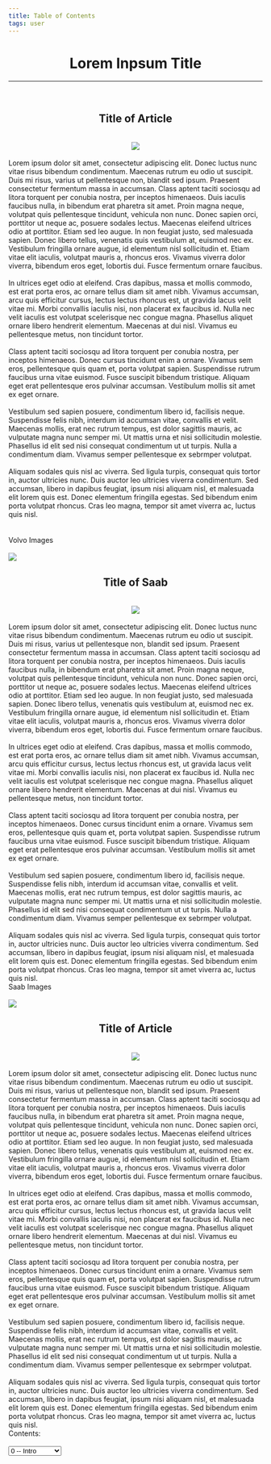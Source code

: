 ```yaml
---
title: Table of Contents
tags: user
---
```


<link rel="stylesheet" href="/assets/css/tablecon.css">
<script src="/assets/js/tablecont.js"/></script>

<center>
<h1>Lorem Inpsum Title</h1>
</center>
<hr>
<br>
<div class="article" id="volvo-article">
<center>
<h2>Title of Article</h2>
<br>
<img src="https://images.unsplash.com/photo-1562077279-937c1720699b?ixlib=rb-1.2.1&ixid=eyJhcHBfaWQiOjEyMDd9&auto=format&fit=crop&w=500&q=80">
</center>
<br>
<div class="article-content">
Lorem ipsum dolor sit amet, consectetur adipiscing elit. Donec luctus nunc vitae risus bibendum condimentum. Maecenas rutrum eu odio ut suscipit. Duis mi risus, varius ut pellentesque non, blandit sed ipsum. Praesent consectetur fermentum massa in accumsan. Class aptent taciti sociosqu ad litora torquent per conubia nostra, per inceptos himenaeos. Duis iaculis faucibus nulla, in bibendum erat pharetra sit amet. Proin magna neque, volutpat quis pellentesque tincidunt, vehicula non nunc. Donec sapien orci, porttitor ut neque ac, posuere sodales lectus. Maecenas eleifend ultrices odio at porttitor. Etiam sed leo augue. In non feugiat justo, sed malesuada sapien. Donec libero tellus, venenatis quis vestibulum at, euismod nec ex. Vestibulum fringilla ornare augue, id elementum nisl sollicitudin et. Etiam vitae elit iaculis, volutpat mauris a, rhoncus eros. Vivamus viverra dolor viverra, bibendum eros eget, lobortis dui. Fusce fermentum ornare faucibus.
<br><br>
In ultrices eget odio at eleifend. Cras dapibus, massa et mollis commodo, est erat porta eros, ac ornare tellus diam sit amet nibh. Vivamus accumsan, arcu quis efficitur cursus, lectus lectus rhoncus est, ut gravida lacus velit vitae mi. Morbi convallis iaculis nisi, non placerat ex faucibus id. Nulla nec velit iaculis est volutpat scelerisque nec congue magna. Phasellus aliquet ornare libero hendrerit elementum. Maecenas at dui nisl. Vivamus eu pellentesque metus, non tincidunt tortor.
<br><br>
Class aptent taciti sociosqu ad litora torquent per conubia nostra, per inceptos himenaeos. Donec cursus tincidunt enim a ornare. Vivamus sem eros, pellentesque quis quam et, porta volutpat sapien. Suspendisse rutrum faucibus urna vitae euismod. Fusce suscipit bibendum tristique. Aliquam eget erat pellentesque eros pulvinar accumsan. Vestibulum mollis sit amet ex eget ornare.
<br><br>
Vestibulum sed sapien posuere, condimentum libero id, facilisis neque. Suspendisse felis nibh, interdum id accumsan vitae, convallis et velit. Maecenas mollis, erat nec rutrum tempus, est dolor sagittis mauris, ac vulputate magna nunc semper mi. Ut mattis urna et nisi sollicitudin molestie. Phasellus id elit sed nisi consequat condimentum ut ut turpis. Nulla a condimentum diam. Vivamus semper pellentesque ex sebrmper volutpat.
<br><br>
Aliquam sodales quis nisl ac viverra. Sed ligula turpis, consequat quis tortor in, auctor ultricies nunc. Duis auctor leo ultricies viverra condimentum. Sed accumsan, libero in dapibus feugiat, ipsum nisi aliquam nisl, et malesuada elit lorem quis est. Donec elementum fringilla egestas. Sed bibendum enim porta volutpat rhoncus. Cras leo magna, tempor sit amet viverra ac, luctus quis nisl.
</div>   
</div>
<br><br>
<div class="image-container volvo-image">Volvo Images<br><br>
<div class="image"><img src="https://picsum.photos/id/780/200/200"></div>         
</div>
<div class="article" id="saab-article">
<center>
<h2>Title of Saab</h2>
<br>
<img src="https://images.unsplash.com/photo-1562070134-8564483e7c44?ixlib=rb-1.2.1&ixid=eyJhcHBfaWQiOjEyMDd9&auto=format&fit=crop&w=500&q=80"/>
</center>
<br>
<div class="article-content">
Lorem ipsum dolor sit amet, consectetur adipiscing elit. Donec luctus nunc vitae risus bibendum condimentum. Maecenas rutrum eu odio ut suscipit. Duis mi risus, varius ut pellentesque non, blandit sed ipsum. Praesent consectetur fermentum massa in accumsan. Class aptent taciti sociosqu ad litora torquent per conubia nostra, per inceptos himenaeos. Duis iaculis faucibus nulla, in bibendum erat pharetra sit amet. Proin magna neque, volutpat quis pellentesque tincidunt, vehicula non nunc. Donec sapien orci, porttitor ut neque ac, posuere sodales lectus. Maecenas eleifend ultrices odio at porttitor. Etiam sed leo augue. In non feugiat justo, sed malesuada sapien. Donec libero tellus, venenatis quis vestibulum at, euismod nec ex. Vestibulum fringilla ornare augue, id elementum nisl sollicitudin et. Etiam vitae elit iaculis, volutpat mauris a, rhoncus eros. Vivamus viverra dolor viverra, bibendum eros eget, lobortis dui. Fusce fermentum ornare faucibus.
<br><br>
In ultrices eget odio at eleifend. Cras dapibus, massa et mollis commodo, est erat porta eros, ac ornare tellus diam sit amet nibh. Vivamus accumsan, arcu quis efficitur cursus, lectus lectus rhoncus est, ut gravida lacus velit vitae mi. Morbi convallis iaculis nisi, non placerat ex faucibus id. Nulla nec velit iaculis est volutpat scelerisque nec congue magna. Phasellus aliquet ornare libero hendrerit elementum. Maecenas at dui nisl. Vivamus eu pellentesque metus, non tincidunt tortor.
<br><br>
Class aptent taciti sociosqu ad litora torquent per conubia nostra, per inceptos himenaeos. Donec cursus tincidunt enim a ornare. Vivamus sem eros, pellentesque quis quam et, porta volutpat sapien. Suspendisse rutrum faucibus urna vitae euismod. Fusce suscipit bibendum tristique. Aliquam eget erat pellentesque eros pulvinar accumsan. Vestibulum mollis sit amet ex eget ornare.
<br><br>
Vestibulum sed sapien posuere, condimentum libero id, facilisis neque. Suspendisse felis nibh, interdum id accumsan vitae, convallis et velit. Maecenas mollis, erat nec rutrum tempus, est dolor sagittis mauris, ac vulputate magna nunc semper mi. Ut mattis urna et nisi sollicitudin molestie. Phasellus id elit sed nisi consequat condimentum ut ut turpis. Nulla a condimentum diam. Vivamus semper pellentesque ex sebrmper volutpat.
<br><br>
Aliquam sodales quis nisl ac viverra. Sed ligula turpis, consequat quis tortor in, auctor ultricies nunc. Duis auctor leo ultricies viverra condimentum. Sed accumsan, libero in dapibus feugiat, ipsum nisi aliquam nisl, et malesuada elit lorem quis est. Donec elementum fringilla egestas. Sed bibendum enim porta volutpat rhoncus. Cras leo magna, tempor sit amet viverra ac, luctus quis nisl.
</div>
</div>
<div class="image-container saab-image">Saab Images<br><br>
<div class="image"><img src="https://picsum.photos/id/780/200/200"></div> 
</div>
<div class="article" id="mercedes-article">
<center>
<h2>Title of Article</h2>
<br>
<img src="https://images.unsplash.com/photo-1562077279-937c1720699b?ixlib=rb-1.2.1&ixid=eyJhcHBfaWQiOjEyMDd9&auto=format&fit=crop&w=500&q=80"/>
</center>
<br>
<div class="article-content">
Lorem ipsum dolor sit amet, consectetur adipiscing elit. Donec luctus nunc vitae risus bibendum condimentum. Maecenas rutrum eu odio ut suscipit. Duis mi risus, varius ut pellentesque non, blandit sed ipsum. Praesent consectetur fermentum massa in accumsan. Class aptent taciti sociosqu ad litora torquent per conubia nostra, per inceptos himenaeos. Duis iaculis faucibus nulla, in bibendum erat pharetra sit amet. Proin magna neque, volutpat quis pellentesque tincidunt, vehicula non nunc. Donec sapien orci, porttitor ut neque ac, posuere sodales lectus. Maecenas eleifend ultrices odio at porttitor. Etiam sed leo augue. In non feugiat justo, sed malesuada sapien. Donec libero tellus, venenatis quis vestibulum at, euismod nec ex. Vestibulum fringilla ornare augue, id elementum nisl sollicitudin et. Etiam vitae elit iaculis, volutpat mauris a, rhoncus eros. Vivamus viverra dolor viverra, bibendum eros eget, lobortis dui. Fusce fermentum ornare faucibus.
<br><br>
In ultrices eget odio at eleifend. Cras dapibus, massa et mollis commodo, est erat porta eros, ac ornare tellus diam sit amet nibh. Vivamus accumsan, arcu quis efficitur cursus, lectus lectus rhoncus est, ut gravida lacus velit vitae mi. Morbi convallis iaculis nisi, non placerat ex faucibus id. Nulla nec velit iaculis est volutpat scelerisque nec congue magna. Phasellus aliquet ornare libero hendrerit elementum. Maecenas at dui nisl. Vivamus eu pellentesque metus, non tincidunt tortor.
<br><br>
Class aptent taciti sociosqu ad litora torquent per conubia nostra, per inceptos himenaeos. Donec cursus tincidunt enim a ornare. Vivamus sem eros, pellentesque quis quam et, porta volutpat sapien. Suspendisse rutrum faucibus urna vitae euismod. Fusce suscipit bibendum tristique. Aliquam eget erat pellentesque eros pulvinar accumsan. Vestibulum mollis sit amet ex eget ornare.
<br><br>
Vestibulum sed sapien posuere, condimentum libero id, facilisis neque. Suspendisse felis nibh, interdum id accumsan vitae, convallis et velit. Maecenas mollis, erat nec rutrum tempus, est dolor sagittis mauris, ac vulputate magna nunc semper mi. Ut mattis urna et nisi sollicitudin molestie. Phasellus id elit sed nisi consequat condimentum ut ut turpis. Nulla a condimentum diam. Vivamus semper pellentesque ex sebrmper volutpat.
<br><br>
Aliquam sodales quis nisl ac viverra. Sed ligula turpis, consequat quis tortor in, auctor ultricies nunc. Duis auctor leo ultricies viverra condimentum. Sed accumsan, libero in dapibus feugiat, ipsum nisi aliquam nisl, et malesuada elit lorem quis est. Donec elementum fringilla egestas. Sed bibendum enim porta volutpat rhoncus. Cras leo magna, tempor sit amet viverra ac, luctus quis nisl.
</div>
</div>
<div class="article" id="audi-article">
</div>
<div class="contents-bottom">Contents: <br><br>
<select id ="contents">
  <option value="top">0 -- Intro</option>
  <option value="volvo">1 -- Volvo</option>
  <option value="saab">2 -- Saab</option>
  <option value="mercedes">3 -- Mercedes</option>
  <option value="audi">4 -- Audi</option>
  <option value="allimages">5 -- Show All</option>
</select>
</div>
